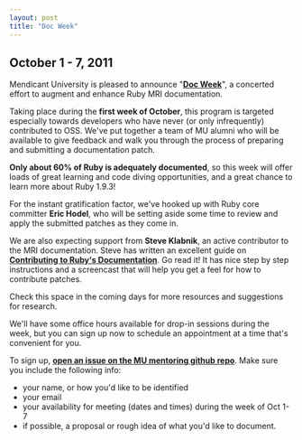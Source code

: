 ```yaml
---
layout: post
title: "Doc Week"
---
```


## October 1 - 7, 2011

Mendicant University is pleased to announce "**[Doc Week](http://projects.rubymendicant.com/doc-week/)**", a concerted effort to augment and enhance Ruby MRI documentation.

Taking place during the **first week of October**, this program is targeted especially towards developers who have never (or only infrequently) contributed to OSS. We've put together a team of MU alumni who will be available to give feedback and walk you through the process of preparing and submitting a documentation patch.

**Only about 60% of Ruby is adequately documented**, so this week will offer loads of great learning and code diving opportunities, and a great chance to learn more about Ruby 1.9.3!

For the instant gratification factor, we've hooked up with Ruby core committer **Eric Hodel**, who will be setting aside some time to review and apply the submitted patches as they come in.

We are also expecting support from **Steve Klabnik**, an active contributor to the MRI documentation. Steve has written an excellent guide on **[Contributing to Ruby's Documentation](http://blog.steveklabnik.com/2011/05/10/contributing-to-ruby-s-documentation.html)**. Go read it! It has nice step by step instructions and a screencast
that will help you get a feel for how to contribute patches.

Check this space in the coming days for more resources and suggestions for research.

We'll have some office hours available for drop-in sessions during the week, but you can sign up now to schedule an appointment at a time that's convenient for you.

To sign up, **[open an issue on the MU mentoring github repo](https://github.com/rmu/mentoring/issues)**. Make sure you include the following info:
  
  - your name, or how you'd like to be identified
  - your email
  - your availability for meeting (dates and times) during the week of Oct 1-7
  - if possible, a proposal or rough idea of what you'd like to document.

